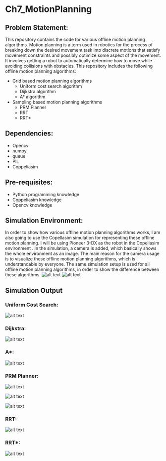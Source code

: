 # Ch7_MotionPlanning
## Problem Statement:
This repository contains the code for various offline motion planning algorithms. Motion planning is a term used in robotics for the process of breaking down the desired movement task into discrete motions that satisfy movement constraints and possibly optimize some aspect of the movement. It involves getting a robot to automatically determine how to move while avoiding collisions with obstacles. This repository includes the following offline motion planning algorithms:
- Grid based motion planning algorithms
  - Uniform cost search algorithm
  - Dijkstra algorithm
  - A* algorithm
- Sampling based motion planning algorithms
  - PRM Planner
  - RRT 
  - RRT*
## Dependencies:
- Opencv
- numpy
- queue
- PIL
- Coppeliasim

## Pre-requisites:
- Python programming knowledge
- Coppeliasim knowledge
- Opencv knowledge

## Simulation Environment:
In order to show how various offline motion planning algorithms works, I am also going to use the Copellasim simulation for representing these offline motion planning.  I will be using Pioneer 3-DX as the robot in the Copellasim environment . In the simulation, a camera is added, which basically shows the whole environment as an image. The main reason for the camera usage is to visualize these offline motion planning algorithms, which is understandable by everyone. The same simulation setup is used for all offline motion planning algorithms, in order to show the difference between these algorithms. 
![alt text](https://github.com/ClemsonFall2021ME8930IntroRobotics-HRI/Ch7_MotionPlanning/blob/main/Outputimages/copellasim.png?raw=true)
![alt text](https://github.com/ClemsonFall2021ME8930IntroRobotics-HRI/Ch7_MotionPlanning/blob/main/Outputimages/screen_floor.png?raw=true)
## Simulation Output

### Uniform Cost Search:
![alt text](https://github.com/ClemsonFall2021ME8930IntroRobotics-HRI/Ch7_MotionPlanning/blob/main/Outputimages/UCS.png?raw=true)

### Dijkstra:
![alt text](https://github.com/ClemsonFall2021ME8930IntroRobotics-HRI/Ch7_MotionPlanning/blob/main/Outputimages/djikstra.png?raw=true)

### A*:
![alt text](https://github.com/ClemsonFall2021ME8930IntroRobotics-HRI/Ch7_MotionPlanning/blob/main/Outputimages/Astar.png?raw=true)

### PRM Planner:
![alt text](https://github.com/ClemsonFall2021ME8930IntroRobotics-HRI/Ch7_MotionPlanning/blob/main/Outputimages/prm_points.png?raw=true)

![alt text](https://github.com/ClemsonFall2021ME8930IntroRobotics-HRI/Ch7_MotionPlanning/blob/main/Outputimages/prm_cons.png?raw=true)

![alt text](https://github.com/ClemsonFall2021ME8930IntroRobotics-HRI/Ch7_MotionPlanning/blob/main/Outputimages/prm.png?raw=true)

### RRT:
![alt text](https://github.com/ClemsonFall2021ME8930IntroRobotics-HRI/Ch7_MotionPlanning/blob/main/Outputimages/RRT.png?raw=true)

### RRT*:
![alt text](https://github.com/ClemsonFall2021ME8930IntroRobotics-HRI/Ch7_MotionPlanning/blob/main/Outputimages/rrt*.png?raw=true)
